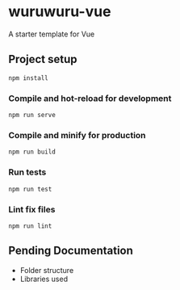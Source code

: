 # wuruwuru-vue
A starter template for Vue

## Project setup
```
npm install
```

### Compile and hot-reload for development
```
npm run serve
```

### Compile and minify for production
```
npm run build
```

### Run tests
```
npm run test
```

### Lint fix files
```
npm run lint
```

## Pending Documentation
- Folder structure
- Libraries used